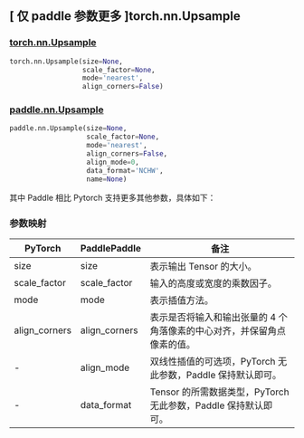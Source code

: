 ## [ 仅 paddle 参数更多 ]torch.nn.Upsample
### [torch.nn.Upsample](https://pytorch.org/docs/stable/generated/torch.nn.Upsample.html?highlight=upsample#torch.nn.Upsample)

```python
torch.nn.Upsample(size=None,
                  scale_factor=None,
                  mode='nearest',
                  align_corners=False)
```

### [paddle.nn.Upsample](https://www.paddlepaddle.org.cn/documentation/docs/zh/develop/api/paddle/nn/Upsample_cn.html#upsample)

```python
paddle.nn.Upsample(size=None,
                   scale_factor=None,
                   mode='nearest',
                   align_corners=False,
                   align_mode=0,
                   data_format='NCHW',
                   name=None)
```

其中 Paddle 相比 Pytorch 支持更多其他参数，具体如下：
### 参数映射
| PyTorch       | PaddlePaddle | 备注                                                   |
| ------------- | ------------ | ------------------------------------------------------ |
| size            | size   | 表示输出 Tensor 的大小。    |
| scale_factor             | scale_factor   | 输入的高度或宽度的乘数因子。    |
| mode             | mode   | 表示插值方法。    |
| align_corners             | align_corners   | 表示是否将输入和输出张量的 4 个角落像素的中心对齐，并保留角点像素的值。    |
| -             | align_mode   | 双线性插值的可选项，PyTorch 无此参数，Paddle 保持默认即可。    |
| -             | data_format  | Tensor 的所需数据类型，PyTorch 无此参数，Paddle 保持默认即可。 |
